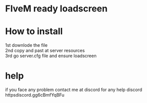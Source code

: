 # FIveM ready loadscreen

# How to install
1st downlode the file  
2nd copy and past at server resources  
3rd go server.cfg file and ensure loadscreen  

# help
if you face any problem contact me at discord for any help discord  httpsdiscord.gg6cBmfYqBFu
